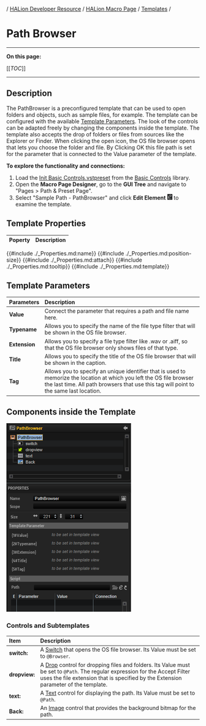 / [HALion Developer Resource](../../HALion-Developer-Resource.md) / [HALion Macro Page](./HALion-Macro-Page.md) / [Templates](./Templates.md) /

# Path Browser

---

**On this page:**

[[_TOC_]]

---

## Description

The PathBrowser is a preconfigured template that can be used to open folders and objects, such as sample files, for example. The template can be configured with the available [Template Parameters](#template-parameters). The look of the controls can be adapted freely by changing the components inside the template. The template also accepts the drop of folders or files from sources like the Explorer or Finder. When clicking the open icon, the OS file browser opens that lets you choose the folder and file. By Clicking OK this file path is set for the parameter that is connected to the Value parameter of the template.

**To explore the functionality and connections:**

1. Load the [Init Basic Controls.vstpreset](../vstpresets/Init%20Basic%20Controls.vstpreset) from the [Basic Controls](./Exploring-Templates.md#basic-controls) library.
2. Open the **Macro Page Designer**, go to the **GUI Tree** and navigate to "Pages > Path & Preset Page". 
3. Select "Sample Path - PathBrowser" and click **Edit Element** ![Edit Element](../images/EditElement.PNG) to examine the template.


## Template Properties

|Poperty|Description|
|:-|:-|
{{#include ./_Properties.md:name}}
{{#include ./_Properties.md:position-size}}
{{#include ./_Properties.md:attach}}
{{#include ./_Properties.md:tooltip}}
{{#include ./_Properties.md:template}}

## Template Parameters

|Parameters|Description|
|:-|:-|
|**Value**|Connect the parameter that requires a path and file name here.|
|**Typename**|Allows you to specify the name of the file type filter that will be shown in the OS file browser.|
|**Extension**|Allows you to specify a file type filter like .wav or .aiff, so that the OS file browser only shows files of that type.|
|**Title**|Allows you to specify the title of the OS file browser that will be shown in the caption.|
|**Tag**|Allows you to specify an unique identifier that is used to memorize the location at which you left the OS file browser the last time. All path browsers that use this tag will point to the same last location.|

## Components inside the Template

![PathBrowser Template](../images/PathBrowser-Template.PNG)

### Controls and Subtemplates

|Item|Description|
|:-|:-|
|**switch:**|A [Switch](./Switch.md) that opens the OS file browser. Its Value must be set to ``@Browser``.|
|**dropview:**|A [Drop](./Drop.md) control for dropping files and folders. Its Value must be set to ``@Path``. The regular expression for the Accept Filter uses the file extension that is specified by the Extension parameter of the template.|
|**text:**|A [Text](./Text.md) control for displaying the path. Its Value must be set to ``@Path``.|
|**Back:**|An [Image](./Image.md) control that provides the background bitmap for the path.|
